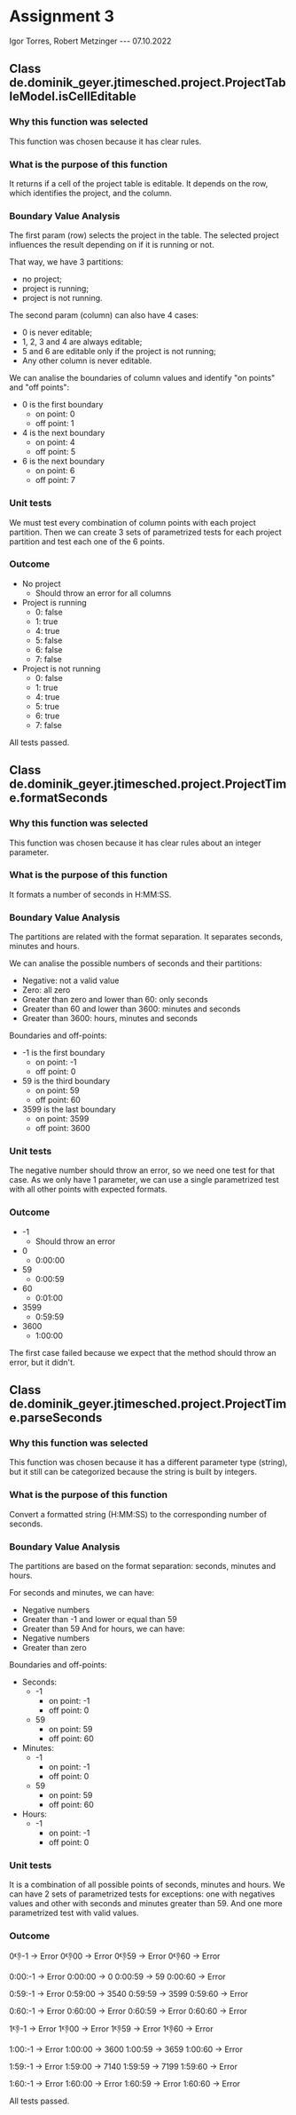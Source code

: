 # Assignment 3
Igor Torres, Robert Metzinger
--- 07.10.2022

## Class de.dominik_geyer.jtimesched.project.ProjectTableModel.isCellEditable

### Why this function was selected

This function was chosen because it has clear rules.

### What is the purpose of this function

It returns if a cell of the project table is editable. 
It depends on the row, which identifies the project, and the column.

### Boundary Value Analysis

The first param (row) selects the project in the table.
The selected project influences the result depending on if it is running or not.

That way, we have 3 partitions:
- no project;
- project is running; 
- project is not running.

The second param (column) can also have 4 cases:
- 0 is never editable;
- 1, 2, 3 and 4 are always editable;
- 5 and 6 are editable only if the project is not running;
- Any other column is never editable.

We can analise the boundaries of column values and identify "on points" and "off points": 
- 0 is the first boundary
  - on point: 0
  - off point: 1
- 4 is the next boundary
  - on point: 4
  - off point: 5
- 6 is the next boundary
  - on point: 6
  - off point: 7

### Unit tests

We must test every combination of column points with each project partition.
Then we can create 3 sets of parametrized tests for each project partition and test each one of the 6 points.

### Outcome

- No project
  - Should throw an error for all columns
- Project is running
  - 0: false
  - 1: true
  - 4: true
  - 5: false
  - 6: false
  - 7: false
- Project is not running
  - 0: false
  - 1: true
  - 4: true
  - 5: true
  - 6: true
  - 7: false

All tests passed.

## Class de.dominik_geyer.jtimesched.project.ProjectTime.formatSeconds

### Why this function was selected

This function was chosen because it has clear rules about an integer parameter.

### What is the purpose of this function

It formats a number of seconds in H:MM:SS.

### Boundary Value Analysis

The partitions are related with the format separation.
It separates seconds, minutes and hours.

We can analise the possible numbers of seconds and their partitions:
- Negative: not a valid value
- Zero: all zero
- Greater than zero and lower than 60: only seconds
- Greater than 60 and lower than 3600: minutes and seconds
- Greater than 3600: hours, minutes and seconds

Boundaries and off-points:
- -1 is the first boundary
  - on point: -1
  - off point: 0
- 59 is the third boundary
  - on point: 59
  - off point: 60
- 3599 is the last boundary
  - on point: 3599
  - off point: 3600

### Unit tests

The negative number should throw an error, so we need one test for that case.
As we only have 1 parameter, we can use a single parametrized test with all other points with expected formats.

### Outcome

- -1
  - Should throw an error
- 0
  - 0:00:00
- 59
  - 0:00:59
- 60
  - 0:01:00
- 3599
  - 0:59:59
- 3600
  - 1:00:00

The first case failed because we expect that the method should throw an error, but it didn't.

## Class de.dominik_geyer.jtimesched.project.ProjectTime.parseSeconds

### Why this function was selected

This function was chosen because it has a different parameter type (string), but it still can be categorized because the string is built by integers. 

### What is the purpose of this function

Convert a formatted string (H:MM:SS) to the corresponding number of seconds.

### Boundary Value Analysis

The partitions are based on the format separation: seconds, minutes and hours.

For seconds and minutes, we can have:
- Negative numbers
- Greater than -1 and lower or equal than 59
- Greater than 59
And for hours, we can have:
- Negative numbers
- Greater than zero

Boundaries and off-points:
- Seconds:
  - -1
    - on point: -1
    - off point: 0
  - 59
    - on point: 59
    - off point: 60
- Minutes:
  - -1
    - on point: -1
    - off point: 0
  - 59
    - on point: 59
    - off point: 60
- Hours:
  - -1
    - on point: -1
    - off point: 0

### Unit tests

It is a combination of all possible points of seconds, minutes and hours.
We can have 2 sets of parametrized tests for exceptions: one with negatives values and other with seconds and minutes greater than 59.
And one more parametrized test with valid values.

### Outcome

0:-1:-1 -> Error
0:-1:00 -> Error
0:-1:59 -> Error
0:-1:60 -> Error

0:00:-1 -> Error
0:00:00 -> 0
0:00:59 -> 59
0:00:60 -> Error

0:59:-1 -> Error
0:59:00 -> 3540
0:59:59 -> 3599
0:59:60 -> Error

0:60:-1 -> Error
0:60:00 -> Error
0:60:59 -> Error
0:60:60 -> Error

1:-1:-1 -> Error
1:-1:00 -> Error
1:-1:59 -> Error
1:-1:60 -> Error

1:00:-1 -> Error
1:00:00 -> 3600
1:00:59 -> 3659
1:00:60 -> Error

1:59:-1 -> Error
1:59:00 -> 7140
1:59:59 -> 7199
1:59:60 -> Error

1:60:-1 -> Error
1:60:00 -> Error
1:60:59 -> Error
1:60:60 -> Error

All tests passed.
